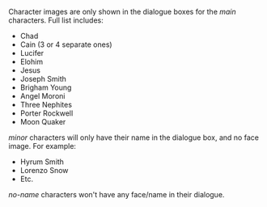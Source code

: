 Character images are only shown in the dialogue boxes for the *main* characters. Full list includes:

- Chad
- Cain (3 or 4 separate ones)
- Lucifer
- Elohim
- Jesus
- Joseph Smith
- Brigham Young
- Angel Moroni
- Three Nephites
- Porter Rockwell
- Moon Quaker

*minor* characters will only have their name in the dialogue box, and no face image. For example:

- Hyrum Smith
- Lorenzo Snow
- Etc.

*no-name* characters won't have any face/name in their dialogue.
